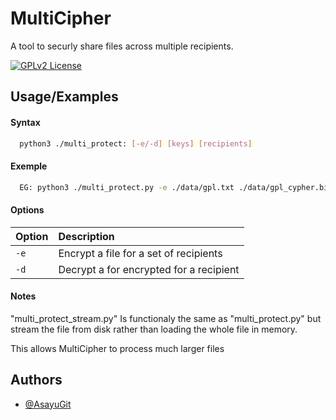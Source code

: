 # MultiCipher

A tool to securly share files across multiple recipients.

[![GPLv2 License](https://img.shields.io/badge/License-GPL%20v2-blue.svg)](https://opensource.org/licenses/)

## Usage/Examples

#### Syntax
```bash
  python3 ./multi_protect: [-e/-d] [keys] [recipients]
```

#### Exemple
```bash
  EG: python3 ./multi_protect.py -e ./data/gpl.txt ./data/gpl_cypher.bin ./keys/senderPrivate.pem ./keys/senderPublic.pem ./keys/receiverPublic.pem ./keys/receiver2Public.pem
```

#### Options
|  Option   | Description                                     |
| :-------- | :---------------------------------------------- |
| `-e`      | Encrypt a file for a set of recipients          |
| `-d`      | Decrypt a for encrypted for a recipient         |

#### Notes

"multi_protect_stream.py" Is functionaly the same as "multi_protect.py" but stream the file from disk rather than loading the whole file in memory.

This allows MultiCipher to process much larger files

## Authors

- [@AsayuGit](https://github.com/AsayuGit)